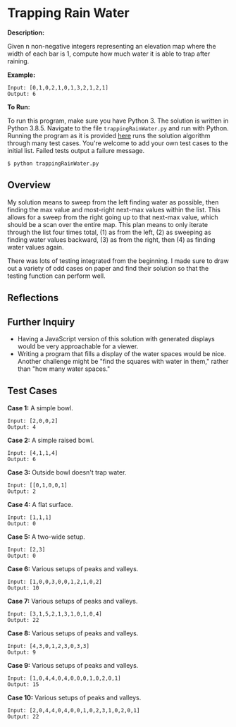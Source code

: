 # Trapping Rain Water

**Description:**

Given n non-negative integers representing an elevation map where the width of each bar is 1, compute how much water it is able to trap after raining.

**Example:**
```
Input: [0,1,0,2,1,0,1,3,2,1,2,1]
Output: 6
```

**To Run:**

To run this program, make sure you have Python 3. The solution is written in Python 3.8.5. Navigate to the file `trappingRainWater.py` and run with Python. Running the program as it is provided [here](https://github.com/bmmurthum/LeetCode-Problems/blob/master/Hard/Trapping-Rain-Water/trappingRainWater.py) runs the solution algorithm through many test cases. You're welcome to add your own test cases to the initial list. Failed tests output a failure message.

`$ python trappingRainWater.py`

## Overview

My solution means to sweep from the left finding water as possible, then finding the max value and most-right next-max values within the list. This allows for a sweep from the right going up to that next-max value, which should be a scan over the entire map. This plan means to only iterate through the list four times total, (1) as from the left, (2) as sweeping as finding water values backward, (3) as from the right, then (4) as finding water values again.

There was lots of testing integrated from the beginning. I made sure to draw out a variety of odd cases on paper and find their solution so that the testing function can perform well.

## Reflections

## Further Inquiry

- Having a JavaScript version of this solution with generated displays would be very approachable for a viewer.
- Writing a program that fills a display of the water spaces would be nice. Another challenge might be "find the squares with water in them," rather than "how many water spaces."

## Test Cases

**Case 1:** A simple bowl.
```
Input: [2,0,0,2]
Output: 4  
```

**Case 2:** A simple raised bowl.
```
Input: [4,1,1,4]
Output: 6
```

**Case 3:** Outside bowl doesn't trap water.
```
Input: [[0,1,0,0,1]
Output: 2
```

**Case 4:** A flat surface.
```
Input: [1,1,1]
Output: 0
```

**Case 5:** A two-wide setup.
```
Input: [2,3]
Output: 0
```

**Case 6:** Various setups of peaks and valleys.
```
Input: [1,0,0,3,0,0,1,2,1,0,2]
Output: 10
```

**Case 7:** Various setups of peaks and valleys.
```
Input: [3,1,5,2,1,3,1,0,1,0,4]
Output: 22
```

**Case 8:** Various setups of peaks and valleys.
```
Input: [4,3,0,1,2,3,0,3,3]
Output: 9
```

**Case 9:** Various setups of peaks and valleys.
```
Input: [1,0,4,4,0,4,0,0,0,1,0,2,0,1]
Output: 15
```

**Case 10:** Various setups of peaks and valleys.
```
Input: [2,0,4,4,0,4,0,0,1,0,2,3,1,0,2,0,1]
Output: 22
```
